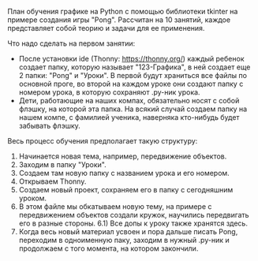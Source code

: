 План обучения графике на Python с помощью библиотеки tkinter на примере создания игры "Pong". Рассчитан на 10 занятий, каждое представляет собой теорию и задачи для ее применения.

Что надо сделать на первом занятии:
- После установки ide (Thonny: https://thonny.org/) каждый ребенок создает папку, которую называет "123-Графика", в ней создает еще 2 папки: "Pong" и "Уроки". В первой будут храниться все файлы по основной проге, во второй на каждом уроке они создают папку с номером урока, в которую сохраняют .py-ник  урока.
- Дети, работающие на наших компах, обязательно носят с собой флэшку, на которой эта папка. На всякий случай создаем папку на нашем компе, с фамилией ученика, наверняка кто-нибудь будет забывать флэшку.

Весь процесс обучения предполагает такую структуру:
1) Начинается новая тема, например, передвижение объектов.
2) Заходим в папку "Уроки".
3) Создаем там новую папку с названием урока и его номером.
4) Открываем Thonny.
5) Создаем новый проект, сохраняем его в папку с сегодняшним уроком.
6) В этом файле мы обкатываем новую тему, на примере с передвижением объектов создали кружок, научились передвигать его в разные стороны. 
6.1) Все допы к уроку также хранятся здесь.
7) Когда весь новый материал усвоен и пора дальше писать Pong, переходим в одноименную паку, заходим в нужный .py-ник и продолжаем с того момента, на котором закончили.
